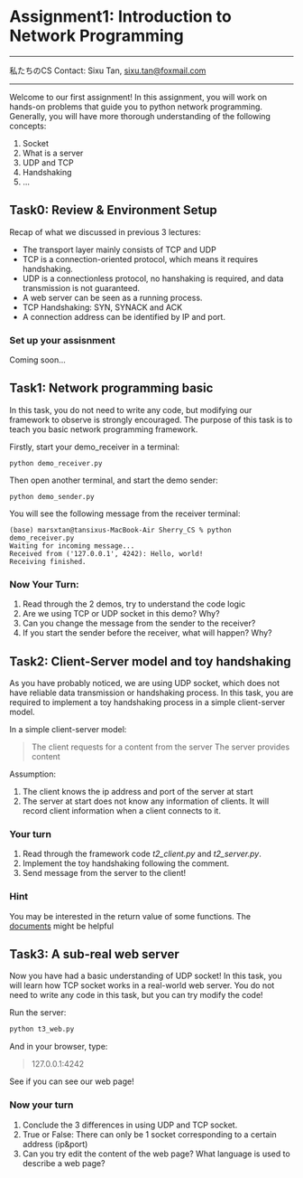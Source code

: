 # Assignment1: Introduction to Network Programming

----
私たちのCS
Contact: Sixu Tan, sixu.tan@foxmail.com

----
Welcome to our first assignment! In this assignment, you will work on hands-on problems that guide you to python network programming. Generally, you will have more thorough understanding of the following concepts:
1. Socket
2. What is a server
3. UDP and TCP
4. Handshaking
5. ...

## Task0: Review & Environment Setup
Recap of what we discussed in previous 3 lectures:
* The transport layer mainly consists of TCP and UDP
* TCP is a connection-oriented protocol, which means it requires handshaking.
* UDP is a connectionless protocol, no hanshaking is required, and data transmission is not guaranteed.
* A web server can be seen as a running process.
* TCP Handshaking: SYN, SYNACK and ACK
* A connection address can be identified by IP and port.

### Set up your assisnment
Coming soon...

## Task1: Network programming basic
In this task, you do not need to write any code, but modifying our framework to observe is strongly encouraged. The purpose of this task is to teach you basic network programming framework.

Firstly, start your demo_receiver in a terminal:
```
python demo_receiver.py
```

Then open another terminal, and start the demo sender:
```
python demo_sender.py
```
You will see the following message from the receiver terminal:
```
(base) marsxtan@tansixus-MacBook-Air Sherry_CS % python demo_receiver.py
Waiting for incoming message...
Received from ('127.0.0.1', 4242): Hello, world!
Receiving finished.
```
### Now Your Turn:
1. Read through the 2 demos, try to understand the code logic
2. Are we using TCP or UDP socket in this demo? Why?
3. Can you change the message from the sender to the receiver?
4. If you start the sender before the receiver, what will happen? Why?
## Task2: Client-Server model and toy handshaking
As you have probably noticed, we are using UDP socket, which does not have reliable data transmission or handshaking process. In this task, you are required to implement a toy handshaking process in a simple client-server model.

In a simple client-server model:
> The client requests for a content from the server
> The server provides content

Assumption:
1. The client knows the ip address and port of the server at start
2. The server at start does not know any information of clients. It will record client information when a client connects to it.

### Your turn
1. Read through the framework code *t2_client.py* and *t2_server.py*.
2. Implement the toy handshaking following the comment.
3. Send message from the server to the client!

### Hint
You may be interested in the return value of some functions. The [documents](https://docs.python.org/3/library/socket.html#socket.socket.recvfrom) might be helpful


## Task3: A sub-real web server
Now you have had a basic understanding of UDP socket! In this task, you will learn how TCP socket works in a real-world web server. You do not need to write any code in this task, but you can try modify the code!

Run the server:
```python
python t3_web.py
```
And in your browser, type:
> 127.0.0.1:4242

See if you can see our web page!

### Now your turn
1. Conclude the 3 differences in using UDP and TCP socket.
2. True or False: There can only be 1 socket corresponding to a certain address (ip&port)
3. Can you try edit the content of the web page? What language is used to describe a web page?